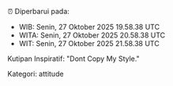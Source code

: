 ⏰ Diperbarui pada:
- WIB: Senin, 27 Oktober 2025 19.58.38 UTC
- WITA: Senin, 27 Oktober 2025 20.58.38 UTC
- WIT: Senin, 27 Oktober 2025 21.58.38 UTC

Kutipan Inspiratif:
"Dont Copy My Style."


Kategori: attitude

